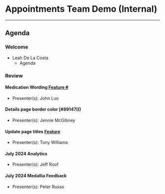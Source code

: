 # Appointments Team Demo (Internal) 

---

## Agenda

### Welcome

- Leah De La Costa
  - Agenda

### Review 

#### Medication Wording [Feature #]() 
  - Presenter(s): John Luo

#### Details page border color [#89147[()
  - Presenter(s): Jennie McGibney

#### Update page titles [Feature]() 
  - Presenter(s): Tony Williams

#### July 2024 Analytics
  - Presenter(s): Jeff Roof

#### July 2024 Medallia Feedback 
  - Presenter(s): Peter Russo

